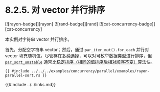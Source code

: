 # 8.2.5. 对 vector 并行排序

[![rayon-badge]][rayon] [![rand-badge]][rand] [![cat-concurrency-badge]][cat-concurrency]

本实例对字符串 vector 并行排序。

首先，分配空字符串 vector；然后，通过 `par_iter_mut().for_each` 并行对 vector 填充随机值。尽管存在[多种选择][multiple options]，可以对可枚举数据类型进行排序，但 [`par_sort_unstable`] 通常比[稳定排序（相同的值排序后相对顺序不变）][stable sorting]算法快。

```rust,edition2018
{{ #include ../../../examples/concurrency/parallel/examples/rayon-parallel-sort.rs }}
```

[`par_sort_unstable`]: https://docs.rs/rayon/*/rayon/slice/trait.ParallelSliceMut.html#method.par_sort_unstable
[multiple options]: https://docs.rs/rayon/*/rayon/slice/trait.ParallelSliceMut.html
[stable sorting]: https://docs.rs/rayon/*/rayon/slice/trait.ParallelSliceMut.html#method.par_sort

{{#include ../../links.md}}
